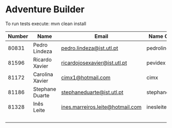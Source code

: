 # Adventure Builder

To run tests execute: mvn clean install

|   Number   |          Name           |            Email                |   Name GitHUb  | Module(s) |
| ---------- | ----------------------- | ------------------------------- | -------------- | --------- |
|  80831     | Pedro Lindeza           | pedro.lindeza@ist.utl.pt        | pedrolindeza   | Activity  |
|  81596     | Ricardo Xavier          | ricardojosexavier@ist.utl.pt    | pevidex        | Activity  |
|  81172     | Carolina Xavier         | cimx1@hotmail.com               | cimx           | Bank      |
|  81186     | Stephane Duarte         | stephaneduarte@ist.utl.pt       | stephaneduarte | Bank      |
|  81328     | Inês Leite              | ines.marreiros.leite@hotmail.com| inesleite      | Bank      |
|            |                         |                                 |                |           |
|            |                         |                                 |                |           |
|            |                         |                                 |                |           |
|            |                         |                                 |                |           |
 
